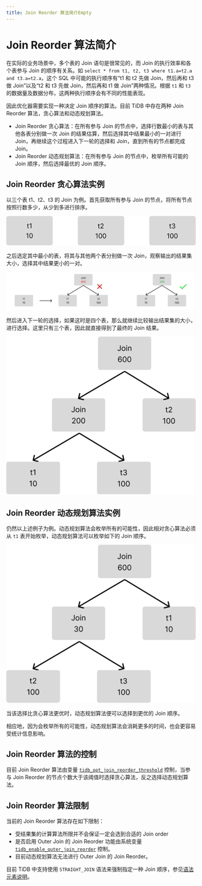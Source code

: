 ```yaml
---
title: Join Reorder 算法简介Empty
---
```


# Join Reorder 算法简介

在实际的业务场景中，多个表的 Join 语句是很常见的，而 Join 的执行效率和各个表参与 Join 的顺序有关系。如 `select * from t1, t2, t3 where t1.a=t2.a and t3.a=t2.a`，这个 SQL 中可能的执行顺序有“t1 和 t2 先做 Join，然后再和 t3 做 Join”以及“t2 和 t3 先做 Join，然后再和 t1 做 Join”两种情况。根据 `t1` 和 `t3` 的数据量及数据分布，这两种执行顺序会有不同的性能表现。

因此优化器需要实现一种决定 Join 顺序的算法。目前 TiDB 中存在两种 Join Reorder 算法，贪心算法和动态规划算法。

- Join Reorder 贪心算法：在所有参与 Join 的节点中，选择行数最小的表与其他各表分别做一次 Join 的结果估算，然后选择其中结果最小的一对进行 Join，再继续这个过程进入下一轮的选择和 Join，直到所有的节点都完成 Join。
- Join Reorder 动态规划算法：在所有参与 Join 的节点中，枚举所有可能的 Join 顺序，然后选择最优的 Join 顺序。

## Join Reorder 贪心算法实例

以三个表 t1、t2、t3 的 Join 为例。首先获取所有参与 Join 的节点，将所有节点按照行数多少，从少到多进行排序。

![join-reorder-1](/media/join-reorder-1.png)

之后选定其中最小的表，将其与其他两个表分别做一次 Join，观察输出的结果集大小，选择其中结果更小的一对。

![join-reorder-2](/media/join-reorder-2.png)

然后进入下一轮的选择，如果这时是四个表，那么就继续比较输出结果集的大小，进行选择。这里只有三个表，因此就直接得到了最终的 Join 结果。

![join-reorder-3](/media/join-reorder-3.png)

## Join Reorder 动态规划算法实例

仍然以上述例子为例。动态规划算法会枚举所有的可能性，因此相对贪心算法必须从 `t1` 表开始枚举，动态规划算法可以枚举如下的 Join 顺序。

![join-reorder-4](/media/join-reorder-4.png)

当该选择比贪心算法更优时，动态规划算法便可以选择到更优的 Join 顺序。

相应地，因为会枚举所有的可能性，动态规划算法会消耗更多的时间，也会更容易受统计信息影响。

## Join Reorder 算法的控制

目前 Join Reorder 算法由变量 [`tidb_opt_join_reorder_threshold`](/system-variables.md#tidb_opt_join_reorder_threshold) 控制，当参与 Join Reorder 的节点个数大于该阈值时选择贪心算法，反之选择动态规划算法。

## Join Reorder 算法限制

当前的 Join Reorder 算法存在如下限制：

- 受结果集的计算算法所限并不会保证一定会选到合适的 Join order
- 是否启用 Outer Join 的 Join Reorder 功能由系统变量 [`tidb_enable_outer_join_reorder`](/system-variables.md#tidb_enable_outer_join_reorder-从-v610-版本开始引入) 控制。
- 目前动态规划算法无法进行 Outer Join 的 Join Reorder。

目前 TiDB 中支持使用 `STRAIGHT_JOIN` 语法来强制指定一种 Join 顺序，参见[语法元素说明](/sql-statements/sql-statement-select.md#语法元素说明)。
